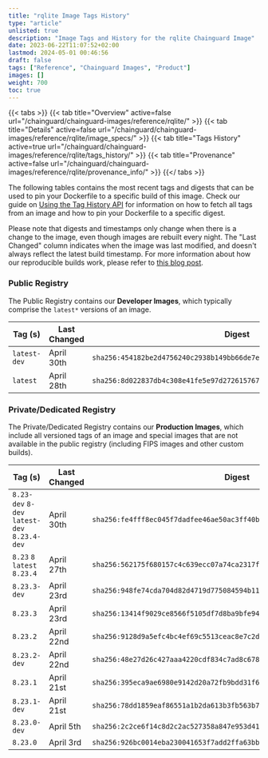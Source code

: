```yaml
---
title: "rqlite Image Tags History"
type: "article"
unlisted: true
description: "Image Tags and History for the rqlite Chainguard Image"
date: 2023-06-22T11:07:52+02:00
lastmod: 2024-05-01 00:46:56
draft: false
tags: ["Reference", "Chainguard Images", "Product"]
images: []
weight: 700
toc: true
---
```


{{< tabs >}}
{{< tab title="Overview" active=false url="/chainguard/chainguard-images/reference/rqlite/" >}}
{{< tab title="Details" active=false url="/chainguard/chainguard-images/reference/rqlite/image_specs/" >}}
{{< tab title="Tags History" active=true url="/chainguard/chainguard-images/reference/rqlite/tags_history/" >}}
{{< tab title="Provenance" active=false url="/chainguard/chainguard-images/reference/rqlite/provenance_info/" >}}
{{</ tabs >}}

The following tables contains the most recent tags and digests that can be used to pin your Dockerfile to a specific build of this image. Check our guide on [Using the Tag History API](/chainguard/chainguard-images/using-the-tag-history-api/) for information on how to fetch all tags from an image and how to pin your Dockerfile to a specific digest.

Please note that digests and timestamps only change when there is a change to the image, even though images are rebuilt every night. The "Last Changed" column indicates when the image was last modified, and doesn't always reflect the latest build timestamp. For more information about how our reproducible builds work, please refer to [this blog post](https://www.chainguard.dev/unchained/reproducing-chainguards-reproducible-image-builds).

### Public Registry
The Public Registry contains our **Developer Images**, which typically comprise the `latest*` versions of an image.

| Tag (s)       | Last Changed | Digest                                                                    |
|---------------|--------------|---------------------------------------------------------------------------|
|  `latest-dev` | April 30th   | `sha256:454182be2d4756240c2938b149bb66de7e60fc93b7363996ffe92b45e80ba6aa` |
|  `latest`     | April 28th   | `sha256:8d022837db4c308e41fe5e97d272615767c55155fd70a4a06a0d72efc8a53e91` |


### Private/Dedicated Registry
The Private/Dedicated Registry contains our **Production Images**, which include all versioned tags of an image and special images that are not available in the public registry (including FIPS images and other custom builds).

| Tag (s)                                       | Last Changed | Digest                                                                    |
|-----------------------------------------------|--------------|---------------------------------------------------------------------------|
|  `8.23-dev` `8-dev` `latest-dev` `8.23.4-dev` | April 30th   | `sha256:fe4fff8ec045f7dadfee46ae50ac3ff40b05cc1493c2d5e8c3111f39f4fabfa2` |
|  `8.23` `8` `latest` `8.23.4`                 | April 27th   | `sha256:562175f680157c4c639ecc07a74ca2317f9620584b06bc1ff55a352f4f3072bd` |
|  `8.23.3-dev`                                 | April 23rd   | `sha256:948fe74cda704d82d4719d775084594b11290b3868a8899b262601f5be9e43d1` |
|  `8.23.3`                                     | April 23rd   | `sha256:13414f9029ce8566f5105df7d8ba9bfe94305e46dfa41db17d8fd92c573c2897` |
|  `8.23.2`                                     | April 22nd   | `sha256:9128d9a5efc4bc4ef69c5513ceac8e7c2ddeaf786d4b00083bcdf39a312457a5` |
|  `8.23.2-dev`                                 | April 22nd   | `sha256:48e27d26c427aaa4220cdf834c7ad8c6782541187065fee08e5effb8fb845214` |
|  `8.23.1`                                     | April 21st   | `sha256:395eca9ae6980e9142d20a72fb9bdd31f62e65c9240d3db1d1f78d68087bfdf2` |
|  `8.23.1-dev`                                 | April 21st   | `sha256:78dd1859eaf86551a1b2da613b3fb563b700ebab91c04aded2542351281db861` |
|  `8.23.0-dev`                                 | April 5th    | `sha256:2c2ce6f14c8d2c2ac527358a847e953d411281bb6c4e9650e2546997946432e8` |
|  `8.23.0`                                     | April 3rd    | `sha256:926bc0014eba230041653f7add2ffa63bb00d7660601cd5b8eab5c1ec04e3f48` |

